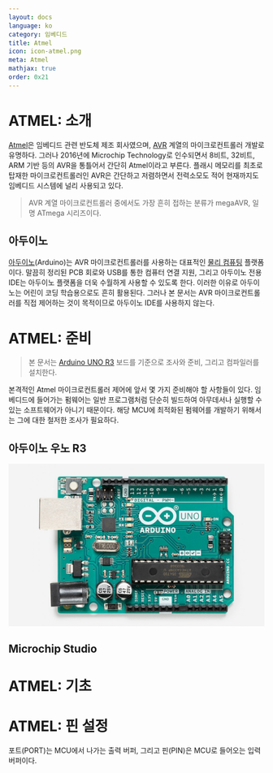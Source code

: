 ```yaml
---
layout: docs
language: ko
category: 임베디드
title: Atmel
icon: icon-atmel.png
meta: Atmel
mathjax: true
order: 0x21
---
```

# ATMEL: 소개
[Atmel](https://ko.wikipedia.org/wiki/아트멜)은 임베디드 관련 반도체 제조 회사였으며, [AVR](https://ko.wikipedia.org/wiki/아트멜_AVR) 계열의 마이크로컨트롤러 개발로 유명하다. 그러나 2016년에 Microchip Technology로 인수되면서 8비트, 32비트, ARM 기반 등의 AVR을 통틀어서 간단히 Atmel이라고 부른다. 플래시 메모리를 최초로 탑재한 마이크로컨트롤러인 AVR은 간단하고 저렴하면서 전력소모도 적어 현재까지도 임베디드 시스템에 널리 사용되고 있다.

> AVR 계열 마이크로컨트롤러 중에서도 가장 흔히 접하는 분류가 megaAVR, 일명 ATmega 시리즈이다.

## 아두이노
[아두이노](https://store.arduino.cc/)(Arduino)는 AVR 마이크로컨트롤러를 사용하는 대표적인 [물리 컴퓨팅](https://ko.wikipedia.org/wiki/물리_컴퓨팅) 플랫폼이다. 말끔히 정리된 PCB 회로와 USB를 통한 컴퓨터 연결 지원, 그리고 아두이노 전용 IDE는 아두이노 플랫폼을 더욱 수월하게 사용할 수 있도록 한다. 이러한 이유로 아두이노는 어린이 코딩 학습용으로도 흔히 활용된다. 그러나 본 문서는 AVR 마이크로컨트롤러를 직접 제어하는 것이 목적이므로 아두이노 IDE를 사용하지 않는다.

# ATMEL: 준비
> 본 문서는 [Arduino UNO R3](https://store.arduino.cc/usa/arduino-uno-rev3) 보드를 기준으로 조사와 준비, 그리고 컴파일러를 설치한다.

본격적인 Atmel 마이크로컨트롤러 제어에 앞서 몇 가지 준비해야 할 사항들이 있다. 임베디드에 들어가는 펌웨어는 일반 프로그램처럼 단순히 빌드하여 아무데서나 실행할 수 있는 소프트웨어가 아니기 때문이다. 해당 MCU에 최적화된 펌웨어를 개발하기 위해서는 그에 대한 철저한 조사가 필요하다.

## 아두이노 우노 R3

![아두이노 우노 R3 전면 모습](/images/docs/atmel/atmel_arduino_uno.jpg)

## Microchip Studio

# ATMEL: 기초

# ATMEL: 핀 설정
포트(PORT)는 MCU에서 나가는 출력 버퍼, 그리고 핀(PIN)은 MCU로 들어오는 입력 버퍼이다.